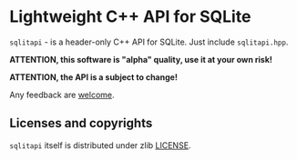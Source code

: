 # Lightweight C++ API for SQLite

`sqlitapi` - is a header-only C++ API for SQLite. Just include `sqlitapi.hpp`.

**ATTENTION, this software is "alpha" quality, use it at your own risk!**

**ATTENTION, the API is a subject to change!**

Any feedback are [welcome][dmitigr_mail].

## Licenses and copyrights

`sqlitapi` itself is distributed under zlib [LICENSE](LICENSE.txt).

[dmitigr_mail]: mailto:dmitigr@gmail.com
